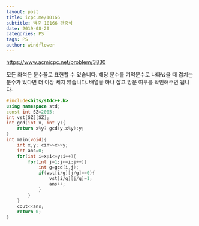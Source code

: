 ```yaml
---
layout: post
title: icpc.me/10166
subtitle: 백준 10166 관중석
date: 2019-08-20
categories: PS
tags: PS
author: windflower
---
```


<https://www.acmicpc.net/problem/3830>

모든 좌석은 분수꼴로 표현할 수 있습니다. 해당 분수를 기약분수로 나타냈을 때 겹치는 분수가 있다면 더 이상 세지 않습니다. 배열을 하나 잡고 방문 여부를 확인해주면 됩니다.

```cpp
#include<bits/stdc++.h>
using namespace std;
const int SZ=2005;
int vst[SZ][SZ];
int gcd(int x, int y){
	return x%y? gcd(y,x%y):y;
}
int main(void){
	int x,y; cin>>x>>y;
	int ans=0;
	for(int i=x;i<=y;i++){
		for(int j=1;j<=i;j++){
			int g=gcd(i,j);
			if(vst[i/g][j/g]==0){
				vst[i/g][j/g]=1;
				ans++;
			}
		}
	}
	cout<<ans;
	return 0;
}
```

